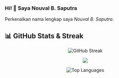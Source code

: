 ### Hi! 👋 Saya Nouval B. Saputra 

Perkenalkan nama lengkap saya *Nouval B. Saputra*.

  

## 📊 GitHub Stats & Streak
<p align="center">
  <img src="https://github-readme-streak-stats.herokuapp.com/?user=novalbahri17&theme=radical" alt="GitHub Streak" />
</p>

<p align="center">
  <a href="https://github.com/novalbahri17">
    <img src="https://komarev.com/ghpvc/?username=novalbahri17&color=ff0050&style=for-the-badge"/>
  </a>
</p>

<p align="center">
<img src="https://github-readme-stats.vercel.app/api/top-langs?username=siegrin&layout=compact&theme=radical" alt="Top Languages" />
</p>
